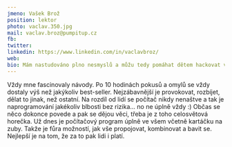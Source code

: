 ```yaml
---
jmeno: Vašek Brož
position: lektor
photo: vaclav.350.jpg
mail: vaclav.broz@pumpitup.cz
fb: 
twitter: 
linkedin: https://www.linkedin.com/in/vaclavbroz/
web: 
bio: Mám nastudováno plno nesmyslů a můžu tedy pomáhat dětem hackovat v rámci kroužku robotiky/programování.
---
```

Vždy mne fascinovaly návody. Po 10 hodinách pokusů a omylů se vždy dostaly výš než jakýkoliv best-seller. Nejzábavnější je provokovat, rozbíjet, dělat to jinak, než ostatní. Na rozdíl od lidí se počítač nikdy nenaštve a tak je naprogramování jakékoliv blbosti bez rizika... no ne úplně vždy :) Občas se něco dokonce povede a pak se dějou věci, třeba je z toho celosvětová horečka. Už dnes je počítačový program úplně ve všem včetně kartáčku na zuby. Takže je fůra možností, jak vše propojovat, kombinovat a bavit se. Nejlepší je na tom, že za to pak lidi i platí.

